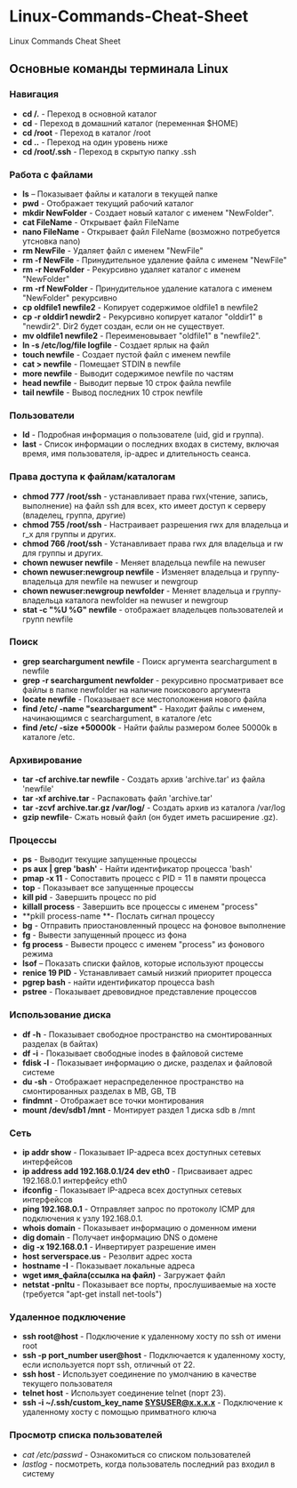 # Linux-Commands-Cheat-Sheet
Linux Commands Cheat Sheet

## Основные команды терминала Linux

### Навигация

* **cd /.** - Переход в основной каталог
* **cd** - Переход в домашний каталог (переменная $HOME)
* **cd /root** - Переход в каталог /root
* **cd ..** - Переход на один уровень ниже
* **cd /root/.ssh** - Переход в скрытую папку .ssh

### Работа с файлами

* **ls** – Показывает файлы и каталоги в текущей папке
* **pwd** - Отображает текущий рабочий каталог
* **mkdir NewFolder** - Создает новый каталог с именем "NewFolder".
* **cat FileName** - Открывает файл FileName
* **nano FileName** - Открывает файл FileName (возможно потребуется утсновка nano)
* **rm NewFile** - Удаляет файл с именем "NewFile"
* **rm -f NewFile** - Принудительное удаление файла с именем "NewFile"
* **rm -r NewFolder** - Рекурсивно удаляет каталог с именем "NewFolder"
* **rm -rf NewFolder** - Принудительное удаление каталога с именем "NewFolder" рекурсивно
* **cp oldfile1 newfile2** - Копирует содержимое oldfile1 в newfile2
* **cp -r olddir1 newdir2** - Рекурсивно копирует каталог "olddir1" в "newdir2". Dir2 будет создан, если он не существует.
* **mv oldfile1 newfile2** - Переименовывает "oldfile1" в "newfile2".
* **ln -s /etc/log/file logfile** - Создает ярлык на файл
* **touch newfile** - Создает пустой файл с именем newfile
* **cat > newfile** - Помещает STDIN в newfile
* **more newfile** - Выводит содержимое newfile по частям
* **head newfile** - Выводит первые 10 строк файла newfile
* **tail newfile** - Вывод последних 10 строк newfile

### Пользователи

* **Id** - Подробная информация о пользователе (uid, gid и группа).
* **last** - Список информации о последних входах в систему, включая время, имя пользователя, ip-адрес и длительность сеанса.

### Права доступа к файлам/каталогам

* **chmod 777 /root/ssh** - устанавливает права rwx(чтение, запись, выполнение) на файл ssh для всех, кто имеет доступ к серверу (владелец, группа, другие)
* **chmod 755 /root/ssh** - Настраивает разрешения rwx для владельца и r_x для группы и других.
* **chmod 766 /root/ssh** - Устанавливает права rwx для владельца и rw для группы и других.
* **chown newuser newfile** - Меняет владельца newfile на newuser
* **chown newuser:newgroup newfile** - Изменяет владельца и группу-владельца для newfile на newuser и newgroup
* **chown newuser:newgroup newfolder** - Меняет владельца и группу-владельца каталога newfolder на newuser и newgroup
* **stat -c "%U %G" newfile** - отображает владельцев пользователей и групп newfile

### Поиск

* **grep searchargument newfile** - Поиск аргумента searchargument в newfile
* **grep -r searchargument newfolder** - рекурсивно просматривает все файлы в папке newfolder на наличие поискового аргумента
* **locate newfile** - Показывает все местоположения нового файла
* **find /etc/ -name "searchargument"** - Находит файлы с именем, начинающимся с searchargument, в каталоге /etc
* **find /etc/ -size +50000k** - Найти файлы размером более 50000k в каталоге /etc.

### Архивирование

* **tar -cf archive.tar newfile** - Создать архив 'archive.tar' из файла 'newfile'
* **tar -xf archive.tar** - Распаковать файл 'archive.tar'
* **tar -zcvf archive.tar.gz /var/log/** - Создать архив из каталога /var/log
* **gzip newfile**- Сжать новый файл (он будет иметь расширение .gz).


### Процессы

* **ps** - Выводит текущие запущенные процессы
* **ps aux | grep 'bash'** - Найти идентификатор процесса 'bash'
* **pmap -x 11** - Сопоставить процесс с PID = 11 в памяти процесса
* **top** - Показывает все запущенные процессы
* **kill pid** - Завершить процесс по pid
* **killall process** - Завершить все процессы с именем "process"
* **pkill process-name **- Послать сигнал процессу
* **bg** - Отправить приостановленный процесс на фоновое выполнение
* **fg** - Вывести запущенный процесс из фона
* **fg process** - Вывести процесс с именем "process" из фонового режима
* **lsof** – Показать списки файлов, которые используют процессы
* **renice 19 PID** - Устанавливает самый низкий приоритет процесса
* **pgrep bash** - найти идентификатор процесса bash
* **pstree** - Показывает древовидное представление процессов

### Использование диска

* **df -h** - Показывает свободное пространство на смонтированных разделах (в байтах)
* **df -i** - Показывает свободные inodes в файловой системе
* **fdisk -l** - Показывает информацию о диске, разделах и файловой системе
* **du -sh** - Отображает нераспределенное пространство на смонтированных разделах в MB, GB, TB
* **findmnt** - Отображает все точки монтирования
* **mount /dev/sdb1 /mnt** - Монтирует раздел 1 диска sdb в /mnt

### Сеть

* **ip addr show** - Показывает IP-адреса всех доступных сетевых интерфейсов
* **ip address add 192.168.0.1/24 dev eth0** - Присваивает адрес 192.168.0.1 интерфейсу eth0
* **ifconfig** - Показывает IP-адреса всех доступных сетевых интерфейсов
* **ping 192.168.0.1** - Отправляет запрос по протоколу ICMP для подключения к узлу 192.168.0.1.
* **whois domain** - Показывает информацию о доменном имени
* **dig domain** - Получает информацию DNS о домене
* **dig -x 192.168.0.1** - Инвертирует разрешение имен
* **host serverspace.us** - Резолвит адрес хоста
* **hostname -I** - Показывает локальные адреса
* **wget имя_файла(ссылка на файл)** - Загружает файл
* **netstat -pnltu** - Показывает все порты, прослушиваемые на хосте (требуется "apt-get install net-tools")

### Удаленное подключение

* **ssh root@host** - Подключение к удаленному хосту по ssh от имени root
* **ssh -p port_number user@host** - Подключается к удаленному хосту, если используется порт ssh, отличный от 22.
* **ssh host** - Использует соединение по умолчанию в качестве текущего пользователя
* **telnet host** - Использует соединение telnet (порт 23).
* **ssh -i ~/.ssh/custom_key_name SYSUSER@x.x.x.x** - Подключение к удаленному хосту c помощью примватного ключа
  
### Просмотр списка пользователей


* *cat /etc/passwd* - Ознакомиться со списком пользователей
* *lastlog* - посмотреть, когда пользователь последний раз входил в систему

